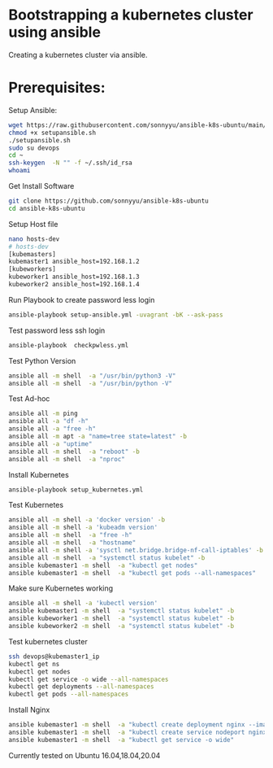 # Bootstrapping a kubernetes cluster using ansible
 
 Creating a kubernetes cluster via ansible.
# Prerequisites:
Setup Ansible:
```sh
wget https://raw.githubusercontent.com/sonnyyu/ansible-k8s-ubuntu/main/setupansible.sh
chmod +x setupansible.sh
./setupansible.sh
sudo su devops
cd ~
ssh-keygen  -N "" -f ~/.ssh/id_rsa
whoami
```
Get Install Software
```sh
git clone https://github.com/sonnyyu/ansible-k8s-ubuntu
cd ansible-k8s-ubuntu
```
Setup Host file
```sh
nano hosts-dev
# hosts-dev
[kubemasters]
kubemaster1 ansible_host=192.168.1.2
[kubeworkers]
kubeworker1 ansible_host=192.168.1.3
kubeworker2 ansible_host=192.168.1.4
```
Run Playbook to create password less login 
```sh
ansible-playbook setup-ansible.yml -uvagrant -bK --ask-pass 
```
Test password less ssh login
```sh
ansible-playbook  checkpwless.yml
```
Test Python Version 
```sh
ansible all -m shell  -a "/usr/bin/python3 -V"
ansible all -m shell  -a "/usr/bin/python -V"
```
Test Ad-hoc 
```sh
ansible all -m ping
ansible all -a "df -h" 
ansible all -a "free -h"
ansible all -m apt -a "name=tree state=latest" -b
ansible all -a "uptime"
ansible all -m shell  -a "reboot" -b
ansible all -m shell  -a "nproc"
```
Install Kubernetes
```sh
ansible-playbook setup_kubernetes.yml
```
Test Kubernetes
```sh
ansible all -m shell -a 'docker version' -b
ansible all -m shell -a 'kubeadm version' 
ansible all -m shell  -a "free -h"
ansible all -m shell  -a "hostname"
ansible all -m shell -a 'sysctl net.bridge.bridge-nf-call-iptables' -b
ansible all -m shell  -a "systemctl status kubelet" -b
ansible kubemaster1 -m shell  -a "kubectl get nodes" 
ansible kubemaster1 -m shell  -a "kubectl get pods --all-namespaces"
```
Make sure Kubernetes working
```sh
ansible all -m shell -a 'kubectl version' 
ansible kubemaster1 -m shell  -a "systemctl status kubelet" -b
ansible kubeworker1 -m shell  -a "systemctl status kubelet" -b
ansible kubeworker2 -m shell  -a "systemctl status kubelet" -b 
```
Test kubernetes cluster
```sh
ssh devops@kubemaster1_ip
kubectl get ns
kubectl get nodes
kubectl get service -o wide --all-namespaces
kubectl get deployments --all-namespaces
kubectl get pods --all-namespaces
```
Install Nginx
```sh
ansible kubemaster1 -m shell  -a "kubectl create deployment nginx --image=nginx" 
ansible kubemaster1 -m shell  -a "kubectl create service nodeport nginx --tcp=80:80" 
ansible kubemaster1 -m shell  -a "kubectl get service -o wide"
```
Currently tested on Ubuntu 16.04,18.04,20.04

